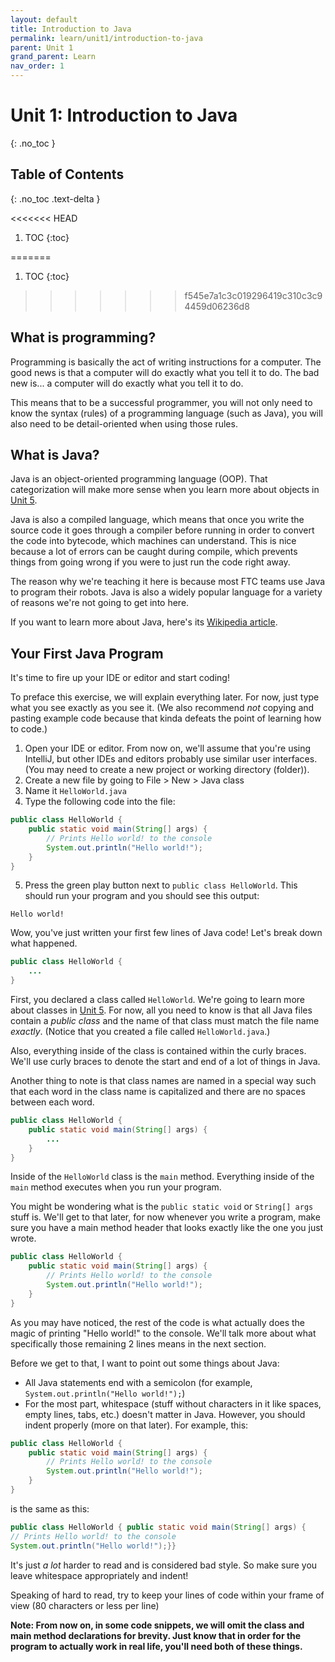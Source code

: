 ```yaml
---
layout: default
title: Introduction to Java
permalink: learn/unit1/introduction-to-java
parent: Unit 1
grand_parent: Learn
nav_order: 1
---
```


<!-- prettier-ignore-start -->

# Unit 1: Introduction to Java

{: .no_toc }

## Table of Contents

{: .no_toc .text-delta }

<<<<<<< HEAD
1. TOC
{:toc}

<!-- prettier-ignore-end -->
=======
1. TOC {:toc}
 <!-- prettier-ignore-end -->
>>>>>>> f545e7a1c3c019296419c310c3c94459d06236d8

## What is programming?

Programming is basically the act of writing instructions for a computer. The
good news is that a computer will do exactly what you tell it to do. The bad new
is... a computer will do exactly what you tell it to do.

This means that to be a successful programmer, you will not only need to know
the syntax (rules) of a programming language (such as Java), you will also need
to be detail-oriented when using those rules.

## What is Java?

Java is an object-oriented programming language (OOP). That categorization will
make more sense when you learn more about objects in
[Unit 5](/learn-code/learn/unit5).

Java is also a compiled language, which means that once you write the source
code it goes through a compiler before running in order to convert the code into
bytecode, which machines can understand. This is nice because a lot of errors
can be caught during compile, which prevents things from going wrong if you were
to just run the code right away.

The reason why we're teaching it here is because most FTC teams use Java to
program their robots. Java is also a widely popular language for a variety of
reasons we're not going to get into here.

If you want to learn more about Java, here's its
[Wikipedia article](<https://en.wikipedia.org/wiki/Java_(programming_language)>).

## Your First Java Program

It's time to fire up your IDE or editor and start coding!

To preface this exercise, we will explain everything later. For now, just type
what you see exactly as you see it. (We also recommend _not_ copying and pasting
example code because that kinda defeats the point of learning how to code.)

1. Open your IDE or editor. From now on, we'll assume that you're using
   IntelliJ, but other IDEs and editors probably use similar user interfaces.
   (You may need to create a new project or working directory (folder)).
2. Create a new file by going to File > New > Java class
3. Name it `HelloWorld.java`
4. Type the following code into the file:

```java
public class HelloWorld {
    public static void main(String[] args) {
        // Prints Hello world! to the console
        System.out.println("Hello world!");
    }
}
```

5. Press the green play button next to `public class HelloWorld`. This should
   run your program and you should see this output:

```
Hello world!
```

Wow, you've just written your first few lines of Java code! Let's break down
what happened.

```java
public class HelloWorld {
    ...
}
```

First, you declared a class called `HelloWorld`. We're going to learn more about
classes in [Unit 5](/learn-code/learn/unit5). For now, all you need to know is
that all Java files contain a _public class_ and the name of that class must
match the file name _exactly_. (Notice that you created a file called
`HelloWorld.java`.)

Also, everything inside of the class is contained within the curly braces. We'll
use curly braces to denote the start and end of a lot of things in Java.

Another thing to note is that class names are named in a special way such that
each word in the class name is capitalized and there are no spaces between each
word.

```java
public class HelloWorld {
    public static void main(String[] args) {
        ...
    }
}
```

Inside of the `HelloWorld` class is the `main` method. Everything inside of the
`main` method executes when you run your program.

You might be wondering what is the `public static void` or `String[] args` stuff
is. We'll get to that later, for now whenever you write a program, make sure you
have a main method header that looks exactly like the one you just wrote.

```java
public class HelloWorld {
    public static void main(String[] args) {
        // Prints Hello world! to the console
        System.out.println("Hello world!");
    }
}
```

As you may have noticed, the rest of the code is what actually does the magic of
printing "Hello world!" to the console. We'll talk more about what specifically
those remaining 2 lines means in the next section.

Before we get to that, I want to point out some things about Java:

-   All Java statements end with a semicolon (for example,
    `System.out.println("Hello world!");`)
-   For the most part, whitespace (stuff without characters in it like spaces,
    empty lines, tabs, etc.) doesn't matter in Java. However, you should indent
    properly (more on that later). For example, this:

```java
public class HelloWorld {
    public static void main(String[] args) {
        // Prints Hello world! to the console
        System.out.println("Hello world!");
    }
}
```

is the same as this:

```java
public class HelloWorld { public static void main(String[] args) {
// Prints Hello world! to the console
System.out.println("Hello world!");}}
```

It's just _a lot_ harder to read and is considered bad style. So make sure you
leave whitespace appropriately and indent!

Speaking of hard to read, try to keep your lines of code within your frame
of view (80 characters or less per line)

**Note: From now on, in some code snippets, we will omit the class and main
method declarations for brevity. Just know that in order for the program to
actually work in real life, you'll need both of these things.**
